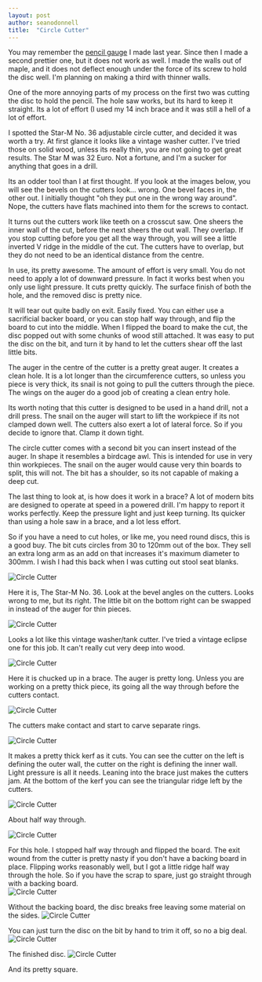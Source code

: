 ```yaml
---
layout: post
author: seanodonnell
title:  "Circle Cutter"
---
```


You may remember the [pencil gauge](https://blog.vintagetoolpatch.com/2023/04/23/stool-scriber.html) I made last year. Since then I made a second prettier one, but it does not work as well. I made the walls out of maple, and it does not deflect enough under the force of its screw to hold the disc well. I'm planning on making a third with thinner walls. 

One of the more annoying parts of my process on the first two was cutting the disc to hold the pencil. The hole saw works, but its hard to keep it straight. Its a lot of effort (I used my 14 inch brace and it was still a hell of a lot of effort.

I spotted the Star-M No. 36 adjustable circle cutter, and decided it was worth a try. At first glance it looks like a vintage washer cutter. I've tried those on solid wood, unless its really thin, you are not going to get great results. The Star M was 32 Euro. Not a fortune, and I'm a sucker for anything that goes in a drill.

Its an odder tool than I at first thought. If you look at the images below, you will see the bevels on the cutters look... wrong. One bevel faces in, the other out. I initially thought "oh they put one in the wrong way around". Nope, the cutters have flats machined into them for the screws to contact. 

It turns out the cutters work like teeth on a crosscut saw. One sheers the inner wall of the cut, before the next sheers the out wall. They overlap. If you stop cutting before you get all the way through, you will see a little inverted V ridge in the middle of the cut. The cutters have to overlap, but they do not need to be an identical distance from the centre.

In use, its pretty awesome. The amount of effort is very small. You do not need to apply a lot of downward pressure. In fact it works best when you only use light pressure. It cuts pretty quickly. The surface finish of both the hole, and the removed disc is pretty nice.

It will tear out quite badly on exit. Easily fixed. You can either use a sacrificial backer board, or you can stop half way through, and flip the board to cut into the middle. When I flipped the board to make the cut, the disc popped out with some chunks of wood still attached. It was easy to put the disc on the bit, and turn it by hand to let the cutters shear off the last little bits.

The auger in the centre of the cutter is a pretty great auger. It creates a clean hole. It is a lot longer than the circumference cutters, so unless you piece is very thick, its snail is not going to pull the cutters through the piece. The wings on the auger do a good job of creating a clean entry hole.

Its worth noting that this cutter is designed to be used in a hand drill, not a drill press. The snail on the auger will start to lift the workpiece if its not clamped down well. The cutters also exert a lot of lateral force. So if you decide to ignore that. Clamp it down tight.

The circle cutter comes with a second bit you can insert instead of the auger. In shape it resembles a birdcage awl. This is intended for use in very thin workpieces. The snail on the auger would cause very thin boards to split, this will not. The bit has a shoulder, so its not capable of making a deep cut.    

The last thing to look at, is how does it work in a brace? A lot of modern bits are designed to operate at speed in a powered drill. I'm happy to report it works perfectly. Keep the pressure light and just keep turning. Its quicker than using a hole saw in a brace, and a lot less effort. 

So if you have a need to cut holes, or like me, you need round discs, this is a good buy. The bit cuts circles from 30 to 120mm out of the box. They sell an extra long arm as an add on that increases it's maximum diameter to 300mm. I wish I had this back when I was cutting out stool seat blanks.

![Circle Cutter](/assets/images/circlecutter/1.jpg)

Here it is, The Star-M No. 36. Look at the bevel angles on the cutters. Looks wrong to me, but its right. The little bit on the bottom right can be swapped in instead of the auger for thin pieces. 

![Circle Cutter](/assets/images/circlecutter/2.jpg)

Looks a lot like this vintage washer/tank cutter. I've tried a vintage eclipse one for this job. It can't really cut very deep into wood.

![Circle Cutter](/assets/images/circlecutter/3.jpg)

Here it is chucked up in a brace. The auger is pretty long. Unless you are working on a pretty thick piece, its going all the way through before the cutters contact.

![Circle Cutter](/assets/images/circlecutter/4.jpg)

The cutters make contact and start to carve separate rings.

![Circle Cutter](/assets/images/circlecutter/5.jpg)

It makes a pretty thick kerf as it cuts. You can see the cutter on the left is defining the outer wall, the cutter on the right is defining the inner wall. Light pressure is all it needs. Leaning into the brace just makes the cutters jam. At the bottom of the kerf you can see the triangular ridge left by the cutters.

![Circle Cutter](/assets/images/circlecutter/6.jpg)

About half way through.

![Circle Cutter](/assets/images/circlecutter/7.jpg)

For this hole. I stopped half way through and flipped the board. The exit wound from the cutter is pretty nasty if you don't have a backing board in place. Flipping works reasonably well, but I got a little ridge half way through the hole. So if you have the scrap to spare, just go straight through with a backing board.  
![Circle Cutter](/assets/images/circlecutter/8.jpg)

Without the backing board, the disc breaks free leaving some material on the sides.
![Circle Cutter](/assets/images/circlecutter/9.jpg)

You can just turn the disc on the bit by hand to trim it off, so no a big deal.
![Circle Cutter](/assets/images/circlecutter/10.jpg)

The finished disc.
![Circle Cutter](/assets/images/circlecutter/11.jpg)

And its pretty square.


